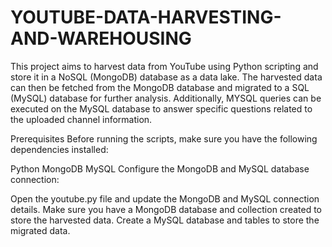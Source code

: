 # YOUTUBE-DATA-HARVESTING-AND-WAREHOUSING

This project aims to harvest data from YouTube using Python scripting and store it in a NoSQL (MongoDB) database as a data lake. The harvested data can then be fetched from the MongoDB database and migrated to a SQL (MySQL) database for further analysis. Additionally, MYSQL queries can be executed on the MySQL database to answer specific questions related to the uploaded channel information.

Prerequisites Before running the scripts, make sure you have the following dependencies installed:

Python
MongoDB
MySQL
Configure the MongoDB and MySQL database connection:

Open the youtube.py file and update the MongoDB and MySQL connection details. Make sure you have a MongoDB database and collection created to store the harvested data. Create a MySQL database and tables to store the migrated data.
